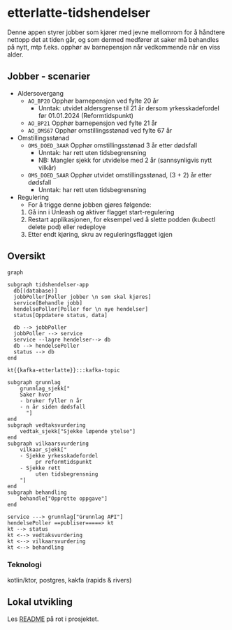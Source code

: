 # etterlatte-tidshendelser

Denne appen styrer jobber som kjører med jevne mellomrom for å håndtere nettopp det at tiden går, og som dermed medfører at saker må behandles på nytt, mtp f.eks. opphør av barnepensjon når vedkommende når en viss alder.

## Jobber - scenarier

- Aldersovergang
  - `AO_BP20` Opphør barnepensjon ved fylte 20 år
    - Unntak: utvidet aldersgrense til 21 år dersom yrkesskadefordel før 01.01.2024 (Reformtidspunkt)
  - `AO_BP21` Opphør barnepensjon ved fylte 21 år
  - `AO_OMS67` Opphør omstillingsstønad ved fylte 67 år
- Omstillingsstønad
  - `OMS_DOED_3AAR` Opphør omstillingsstønad 3 år etter dødsfall
    - Unntak: har rett uten tidsbegrensning
    - NB: Mangler sjekk for utvidelse med 2 år (sannsynligvis nytt vilkår) 
  - `OMS_DOED_5AAR` Opphør utvidet omstillingsstønad, (3 + 2) år etter dødsfall
    - Unntak: har rett uten tidsbegrensning  
- Regulering
  - For å trigge denne jobben gjøres følgende:
  1. Gå inn i Unleash og aktiver flagget start-regulering
  2. Restart applikasjonen, for eksempel ved å slette podden (kubectl delete pod) eller redeploye 
  3. Etter endt kjøring, skru av reguleringsflagget igjen

## Oversikt

```mermaid
graph 
    
subgraph tidshendelser-app
  db[(database)]
  jobbPoller[Poller jobber \n som skal kjøres]
  service[Behandle jobb]
  hendelsePoller[Poller for \n nye hendelser]
  status[Oppdatere status, data]
  
  db --> jobbPoller
  jobbPoller --> service
  service --lagre hendelser--> db
  db --> hendelsePoller
  status --> db
end
  
kt{{kafka-etterlatte}}:::kafka-topic

subgraph grunnlag
    grunnlag_sjekk["
    Saker hvor 
    - bruker fyller n år
    - n år siden dødsfall
      "]
end
subgraph vedtaksvurdering
    vedtak_sjekk["Sjekke løpende ytelse"]
end
subgraph vilkaarsvurdering
    vilkaar_sjekk["
    - Sjekke yrkesskadefordel 
         pr reformtidspunkt 
    - Sjekke rett 
         uten tidsbegrensning
    "]
end
subgraph behandling
    behandle["Opprette oppgave"]
end

service ---> grunnlag["Grunnlag API"]
hendelsePoller ==publiser=====> kt
kt --> status
kt <--> vedtaksvurdering
kt <--> vilkaarsvurdering
kt <--> behandling
```

### Teknologi
kotlin/ktor, postgres, kakfa (rapids & rivers)

## Lokal utvikling

Les [README](../../README.md) på rot i prosjektet.

